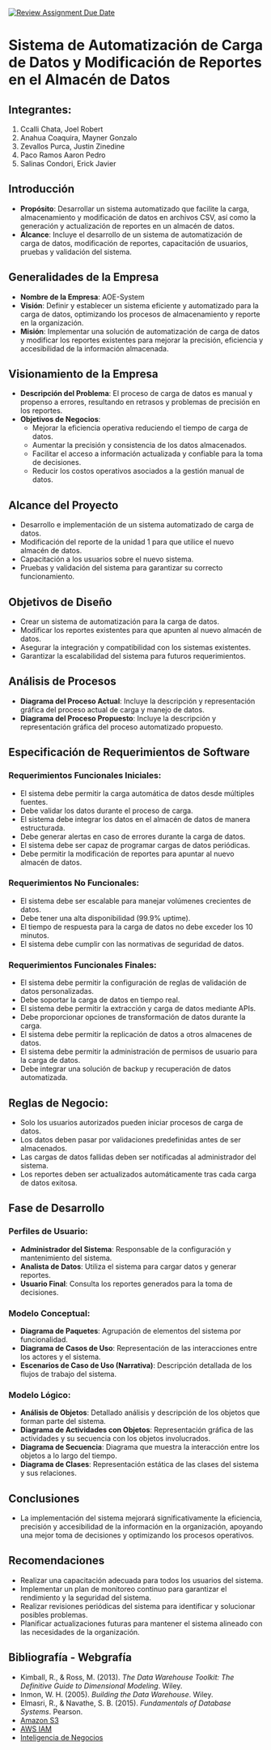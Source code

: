 [![Review Assignment Due Date](https://classroom.github.com/assets/deadline-readme-button-22041afd0340ce965d47ae6ef1cefeee28c7c493a6346c4f15d667ab976d596c.svg)](https://classroom.github.com/a/-EjFdzh7)

# Sistema de Automatización de Carga de Datos y Modificación de Reportes en el Almacén de Datos

## Integrantes:
1. Ccalli Chata, Joel Robert
2. Anahua Coaquira, Mayner Gonzalo
3. Zevallos Purca, Justin Zinedine
4. Paco Ramos Aaron Pedro
5. Salinas Condori, Erick Javier

## Introducción
- **Propósito**: Desarrollar un sistema automatizado que facilite la carga, almacenamiento y modificación de datos en archivos CSV, así como la generación y actualización de reportes en un almacén de datos.
- **Alcance**: Incluye el desarrollo de un sistema de automatización de carga de datos, modificación de reportes, capacitación de usuarios, pruebas y validación del sistema.

## Generalidades de la Empresa
- **Nombre de la Empresa**: AOE-System
- **Visión**: Definir y establecer un sistema eficiente y automatizado para la carga de datos, optimizando los procesos de almacenamiento y reporte en la organización.
- **Misión**: Implementar una solución de automatización de carga de datos y modificar los reportes existentes para mejorar la precisión, eficiencia y accesibilidad de la información almacenada.

## Visionamiento de la Empresa
- **Descripción del Problema**: El proceso de carga de datos es manual y propenso a errores, resultando en retrasos y problemas de precisión en los reportes.
- **Objetivos de Negocios**:
  - Mejorar la eficiencia operativa reduciendo el tiempo de carga de datos.
  - Aumentar la precisión y consistencia de los datos almacenados.
  - Facilitar el acceso a información actualizada y confiable para la toma de decisiones.
  - Reducir los costos operativos asociados a la gestión manual de datos.

## Alcance del Proyecto
- Desarrollo e implementación de un sistema automatizado de carga de datos.
- Modificación del reporte de la unidad 1 para que utilice el nuevo almacén de datos.
- Capacitación a los usuarios sobre el nuevo sistema.
- Pruebas y validación del sistema para garantizar su correcto funcionamiento.

## Objetivos de Diseño
- Crear un sistema de automatización para la carga de datos.
- Modificar los reportes existentes para que apunten al nuevo almacén de datos.
- Asegurar la integración y compatibilidad con los sistemas existentes.
- Garantizar la escalabilidad del sistema para futuros requerimientos.

## Análisis de Procesos
- **Diagrama del Proceso Actual**: Incluye la descripción y representación gráfica del proceso actual de carga y manejo de datos.
- **Diagrama del Proceso Propuesto**: Incluye la descripción y representación gráfica del proceso automatizado propuesto.

## Especificación de Requerimientos de Software
### Requerimientos Funcionales Iniciales:
- El sistema debe permitir la carga automática de datos desde múltiples fuentes.
- Debe validar los datos durante el proceso de carga.
- El sistema debe integrar los datos en el almacén de datos de manera estructurada.
- Debe generar alertas en caso de errores durante la carga de datos.
- El sistema debe ser capaz de programar cargas de datos periódicas.
- Debe permitir la modificación de reportes para apuntar al nuevo almacén de datos.

### Requerimientos No Funcionales:
- El sistema debe ser escalable para manejar volúmenes crecientes de datos.
- Debe tener una alta disponibilidad (99.9% uptime).
- El tiempo de respuesta para la carga de datos no debe exceder los 10 minutos.
- El sistema debe cumplir con las normativas de seguridad de datos.

### Requerimientos Funcionales Finales:
- El sistema debe permitir la configuración de reglas de validación de datos personalizadas.
- Debe soportar la carga de datos en tiempo real.
- El sistema debe permitir la extracción y carga de datos mediante APIs.
- Debe proporcionar opciones de transformación de datos durante la carga.
- El sistema debe permitir la replicación de datos a otros almacenes de datos.
- El sistema debe permitir la administración de permisos de usuario para la carga de datos.
- Debe integrar una solución de backup y recuperación de datos automatizada.

## Reglas de Negocio:
- Solo los usuarios autorizados pueden iniciar procesos de carga de datos.
- Los datos deben pasar por validaciones predefinidas antes de ser almacenados.
- Las cargas de datos fallidas deben ser notificadas al administrador del sistema.
- Los reportes deben ser actualizados automáticamente tras cada carga de datos exitosa.

## Fase de Desarrollo
### Perfiles de Usuario:
- **Administrador del Sistema**: Responsable de la configuración y mantenimiento del sistema.
- **Analista de Datos**: Utiliza el sistema para cargar datos y generar reportes.
- **Usuario Final**: Consulta los reportes generados para la toma de decisiones.

### Modelo Conceptual:
- **Diagrama de Paquetes**: Agrupación de elementos del sistema por funcionalidad.
- **Diagrama de Casos de Uso**: Representación de las interacciones entre los actores y el sistema.
- **Escenarios de Caso de Uso (Narrativa)**: Descripción detallada de los flujos de trabajo del sistema.

### Modelo Lógico:
- **Análisis de Objetos**: Detallado análisis y descripción de los objetos que forman parte del sistema.
- **Diagrama de Actividades con Objetos**: Representación gráfica de las actividades y su secuencia con los objetos involucrados.
- **Diagrama de Secuencia**: Diagrama que muestra la interacción entre los objetos a lo largo del tiempo.
- **Diagrama de Clases**: Representación estática de las clases del sistema y sus relaciones.

## Conclusiones
- La implementación del sistema mejorará significativamente la eficiencia, precisión y accesibilidad de la información en la organización, apoyando una mejor toma de decisiones y optimizando los procesos operativos.

## Recomendaciones
- Realizar una capacitación adecuada para todos los usuarios del sistema.
- Implementar un plan de monitoreo continuo para garantizar el rendimiento y la seguridad del sistema.
- Realizar revisiones periódicas del sistema para identificar y solucionar posibles problemas.
- Planificar actualizaciones futuras para mantener el sistema alineado con las necesidades de la organización.

## Bibliografía - Webgrafía
- Kimball, R., & Ross, M. (2013). *The Data Warehouse Toolkit: The Definitive Guide to Dimensional Modeling*. Wiley.
- Inmon, W. H. (2005). *Building the Data Warehouse*. Wiley.
- Elmasri, R., & Navathe, S. B. (2015). *Fundamentals of Database Systems*. Pearson.
- [Amazon S3](https://aws.amazon.com/s3/)
- [AWS IAM](https://aws.amazon.com/iam/)
- [Inteligencia de Negocios](https://en.wikipedia.org/wiki/Business_intelligence)

